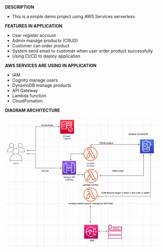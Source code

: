 **DESCRIPTION**

- This is a simple demo project using AWS Services serverless

**FEATURES IN APPLICATION**

- User register account
- Admin manage products (CRUD)
- Customer can order product
- System send email to customer when user order product successfully
- Using CI/CD to deploy application

**AWS SERVICES ARE USING IN APPLICATION**

- IAM 
- Cognito manage users
- DynamoDB manage products
- API Gateway
- Lambda function
- CloudFomation

**DIAGRAM ARCHITECTURE**

![diagram image](images/diagram.png)
